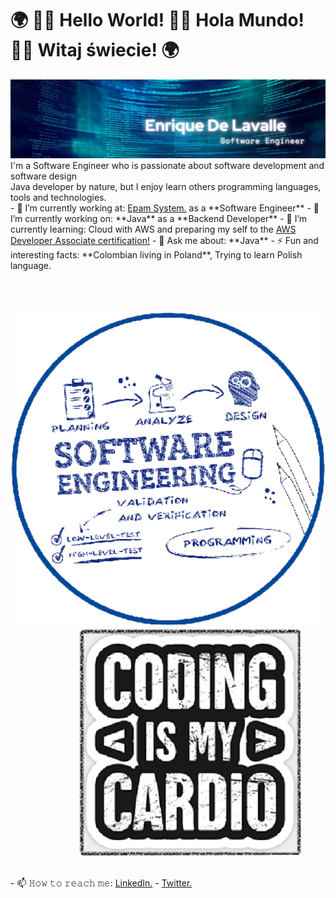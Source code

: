 # 🌍 👋🏾 **Hello World!** 👋🏾 **Hola Mundo!** 👋🏾 **Witaj świecie!** 🌍 

<img src="https://raw.githubusercontent.com/EnriqueDeLavalle/EnriqueDeLavalle/master/images/gh-header-image.png" alt="Enrique De Lavalle - Software Engineer">
I'm a Software Engineer who is passionate about software development and software design  <br>
Java developer by nature, but I enjoy learn others programming languages, tools and technologies.
 <br> 
- 🏢 I’m currently working at: <a href="https://www.epam.com/"> Epam System.</a>  as a **Software Engineer**
- 🔭 I’m currently working on: **Java** as a **Backend Developer**
- 🌱 I’m currently learning: Cloud with AWS and preparing my self to the <a href="https://aws.amazon.com/certification/certified-developer-associate/"> AWS Developer Associate certification!</a>
- 💬 Ask me about: **Java**
- ⚡ Fun and interesting facts: **Colombian living in Poland**, Trying to learn Polish language.

 <br> <br> <br>
<img src="https://raw.githubusercontent.com/EnriqueDeLavalle/EnriqueDeLavalle/master/images/seng.svg"/>&nbsp; &nbsp; &nbsp; &nbsp; &nbsp; &nbsp; &nbsp; &nbsp; &nbsp; &nbsp; &nbsp; &nbsp; &nbsp; &nbsp;  <img src="https://raw.githubusercontent.com/EnriqueDeLavalle/EnriqueDeLavalle/master/images/coding.png" height="80%"/>

 <br> 
- 📫 𝙷𝚘𝚠 𝚝𝚘 𝚛𝚎𝚊𝚌𝚑 𝚖𝚎:  <a href="https://www.linkedin.com/in/enrique-de-lavalle-rizo/"> LinkedIn.</a> -  <a href="https://twitter.com/EnriqueDLavalle"> Twitter.</a>   
